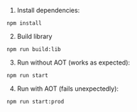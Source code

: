 1. Install dependencies:
```
npm install
```

2. Build library
```
npm run build:lib
```

3. Run without AOT (works as expected):
```
npm run start
```

4. Run with AOT (fails unexpectedly):
```
npm run start:prod
```
